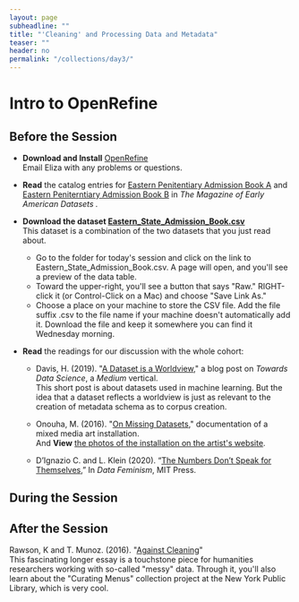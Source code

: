 ```yaml
---
layout: page
subheadline: ""
title: "'Cleaning' and Processing Data and Metadata"
teaser: ""
header: no
permalink: "/collections/day3/"
---
```


# Intro to OpenRefine  

## Before the Session 

* **Download and Install** [OpenRefine](https://openrefine.org)  
Email Eliza with any problems or questions.  

* **Read** the catalog entries for [Eastern Penitentiary Admission Book A](https://repository.upenn.edu/mead/22/) and [Eastern Peniterntiary Admission Book B](https://repository.upenn.edu/mead/21/) in *The Magazine of Early American Datasets .*

* **Download the dataset [Eastern_State_Admission_Book.csv](https://github.com/kam535/sturdy-broccoli/blob/main/pages/June%2005/COLLX%3A%20Processing%20Tabular%20Data/Eastern_State_Admission_Book.csv)**  
This dataset is a combination of the two datasets that you just read about.
  * Go to the folder for today's session and click on the link to Eastern_State_Admission_Book.csv. A page will open, and you'll see a preview of the data table.  
  * Toward the upper-right, you'll see a button that says "Raw." RIGHT-click it (or Control-Click on a Mac) and choose "Save Link As."  
  * Choose a place on your machine to store the CSV file. Add the file suffix .csv to the file name if your machine doesn't automatically add it. Download the file and keep it somewhere you can find it Wednesday morning.

* **Read** the readings for our discussion with the whole cohort:

  * Davis, H. (2019). "[A Dataset is a Worldview](https://towardsdatascience.com/a-dataset-is-a-worldview-5328216dd44d)," a blog post on *Towards Data Science*, a *Medium* vertical.  
This short post is about datasets used in machine learning. But the idea that a dataset reflects a worldview is just as relevant to the creation of metadata schema as to corpus creation. 

  * Onouha, M. (2016). "[On Missing Datasets](https://github.com/MimiOnuoha/missing-datasets)," documentation of a mixed media art installation.  
And **View** [the photos of the installation on the artist's website](https://mimionuoha.com/the-library-of-missing-datasets).

  * D’Ignazio C. and L. Klein (2020). “[The Numbers Don’t Speak for Themselves](https://direct.mit.edu/books/book/4660/chapter/213291/The-Numbers-Don-t-Speak-for-Themselves),” In _Data Feminism_, MIT Press.

## During the Session  




## After the Session  

Rawson, K and T. Munoz. (2016). "[Against Cleaning](http://curatingmenus.org/articles/against-cleaning/)"  
This fascinating longer essay is a touchstone piece for humanities researchers working with so-called "messy" data. Through it, you'll also learn about the "Curating Menus" collection project at the New York Public Library, which is very cool.
